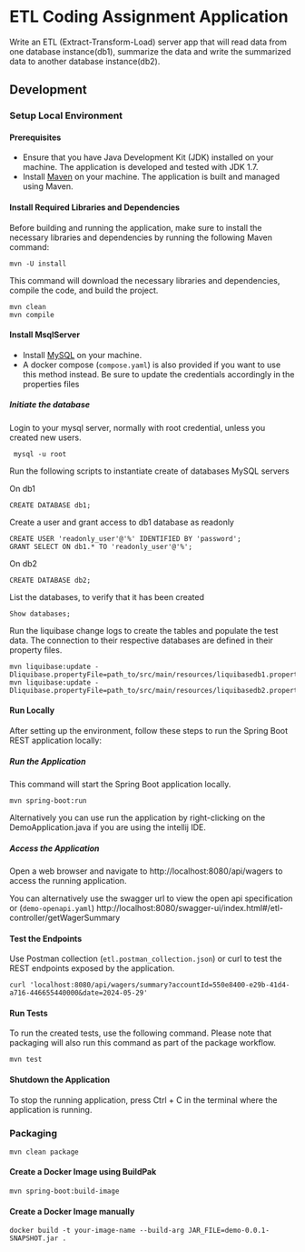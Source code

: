 # ETL Coding Assignment Application

Write an ETL (Extract-Transform-Load) server app that will read data from one database instance(db1), 
summarize the data and write the summarized data to another database instance(db2). 

## Development

### Setup Local Environment

#### Prerequisites
- Ensure that you have Java Development Kit (JDK) installed on your machine. The application is developed and tested with JDK 1.7.
- Install [Maven](https://maven.apache.org/install.html) on your machine. The application is built and managed using Maven.

#### Install Required Libraries and Dependencies
Before building and running the application, make sure to install the necessary libraries and dependencies by running the following Maven command:
```
mvn -U install
```

This command will download the necessary libraries and dependencies, compile the code, and build the project.
```
mvn clean 
mvn compile
```

#### Install MsqlServer
- Install [MySQL](https://dev.mysql.com/doc/mysql-installation-excerpt/5.7/en/) on your machine.
- A docker compose (`compose.yaml`) is also provided if you want to use this method instead. Be sure to update the credentials accordingly in the properties files

##### Initiate the database
Login to your mysql server, normally with root credential, unless you created new users.

```
 mysql -u root
```

Run the following scripts to instantiate create of databases MySQL servers

On db1
```
CREATE DATABASE db1;
```
Create a user and grant access to db1 database as readonly

```
CREATE USER 'readonly_user'@'%' IDENTIFIED BY 'password';
GRANT SELECT ON db1.* TO 'readonly_user'@'%';
```

On db2
```
CREATE DATABASE db2;
```

List the databases, to verify that it has been created
```
Show databases;
```

Run the liquibase change logs to create the tables and populate the test data.
The connection to their respective databases are defined in their property files.
```
mvn liquibase:update -Dliquibase.propertyFile=path_to/src/main/resources/liquibasedb1.properties
mvn liquibase:update -Dliquibase.propertyFile=path_to/src/main/resources/liquibasedb2.properties
```

#### Run Locally
After setting up the environment, follow these steps to run the Spring Boot REST application locally:

##### Run the Application
This command will start the Spring Boot application locally.
```
mvn spring-boot:run
```

Alternatively you can use run the application by right-clicking on the DemoApplication.java if you are using the intellij IDE.

##### Access the Application
Open a web browser and navigate to http://localhost:8080/api/wagers to access the running application.

You can alternatively use the swagger url to view the open api specification or (`demo-openapi.yaml`)
http://localhost:8080/swagger-ui/index.html#/etl-controller/getWagerSummary

#### Test the Endpoints
Use Postman collection (`etl.postman_collection.json`) or curl to test the REST endpoints exposed by the application.

```
curl 'localhost:8080/api/wagers/summary?accountId=550e8400-e29b-41d4-a716-446655440000&date=2024-05-29'
```


#### Run Tests 
To run the created tests, use the following command. Please note that packaging will also run this command as part of the package workflow.
```
mvn test
```

#### Shutdown the Application
To stop the running application, press Ctrl + C in the terminal where the application is running.

### Packaging

```
mvn clean package
```

#### Create a Docker Image using BuildPak
```
mvn spring-boot:build-image

```

#### Create a Docker Image manually
```
docker build -t your-image-name --build-arg JAR_FILE=demo-0.0.1-SNAPSHOT.jar .

```



